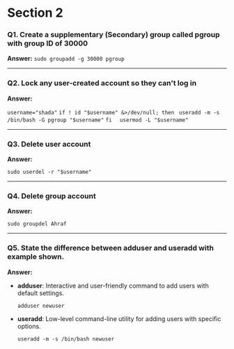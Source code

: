 # Section 2

### Q1. Create a supplementary (Secondary) group called pgroup with group ID of 30000


**Answer:**
`sudo groupadd -g 30000 pgroup` 

----------

### Q2. Lock any user-created account so they can't log in

**Answer:**

`username="shada"`
`if ! id "$username" &>/dev/null; then `
` useradd -m -s /bin/bash -G pgroup "$username" `
`fi `
` usermod -L "$username"`


----------

### Q3. Delete user account

**Answer:**


`sudo userdel -r "$username"` 

----------

### Q4. Delete group account
**Answer:**

`sudo groupdel Ahraf` 

----------

### Q5. State the difference between adduser and useradd with example shown.

**Answer:**

-   **adduser**: Interactive and user-friendly command to add users with default settings.
    
    `adduser newuser` 
    
-   **useradd**: Low-level command-line utility for adding users with specific options.
    
    `useradd -m -s /bin/bash newuser`
